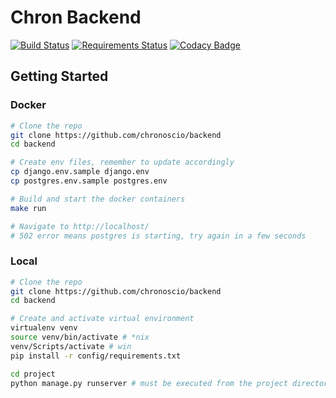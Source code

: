 # Chron Backend

[![Build Status](https://travis-ci.org/chronhq/backend.svg?branch=master)](https://travis-ci.org/chronhq/backend)
[![Requirements Status](https://requires.io/github/chronhq/backend/requirements.svg?branch=master)](https://requires.io/github/chronhq/backend/requirements/?branch=master)
[![Codacy Badge](https://api.codacy.com/project/badge/Grade/5fa15e25779540978040d406d69929b3)](https://www.codacy.com/app/chronhq/backend?utm_source=github.com&utm_medium=referral&utm_content=chronhq/backend&utm_campaign=Badge_Grade)

## Getting Started

### Docker

```bash
# Clone the repo
git clone https://github.com/chronoscio/backend
cd backend

# Create env files, remember to update accordingly
cp django.env.sample django.env
cp postgres.env.sample postgres.env

# Build and start the docker containers
make run

# Navigate to http://localhost/
# 502 error means postgres is starting, try again in a few seconds
```

### Local

```bash
# Clone the repo
git clone https://github.com/chronoscio/backend
cd backend

# Create and activate virtual environment
virtualenv venv
source venv/bin/activate # *nix
venv/Scripts/activate # win
pip install -r config/requirements.txt

cd project
python manage.py runserver # must be executed from the project directory
```
